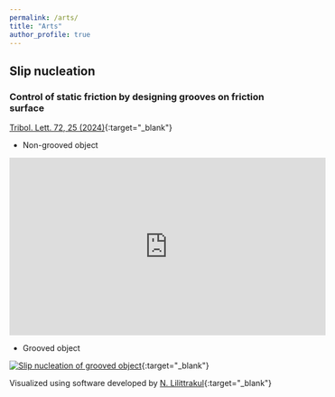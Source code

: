 ```yaml
---
permalink: /arts/
title: "Arts"
author_profile: true
---
```


## Slip nucleation
### Control of static friction by designing grooves on friction surface
[Tribol. Lett. 72, 25 (2024)](https://doi.org/10.1007/s11249-023-01822-4){:target="_blank"}

*  Non-grooved object

<!-- 
[![Slip nucleation of non-grooved object](https://img.youtube.com/vi/bV2FvNokl6c/0.jpg)](https://www.youtube.com/watch?v=bV2FvNokl6c "Slip nucleation of non-grooved object"){:target="_blank"}
-->

<iframe width="560" height="315" src="https://www.youtube.com/embed/bV2FvNokl6c?si=DVnoxsGI3Dom59tb" title="YouTube video player" frameborder="0" allow="accelerometer; autoplay; clipboard-write; encrypted-media; gyroscope; picture-in-picture; web-share" referrerpolicy="strict-origin-when-cross-origin" allowfullscreen></iframe>

* Grooved object

[![Slip nucleation of grooved object](https://img.youtube.com/vi/TV4r5Lxt05Q/0.jpg)](https://www.youtube.com/watch?v=TV4r5Lxt05Q "Slip nucleation of grooved object"){:target="_blank"}


Visualized using software developed by [N. Lilittrakul](https://www.lee-lit.com/){:target="_blank"}
